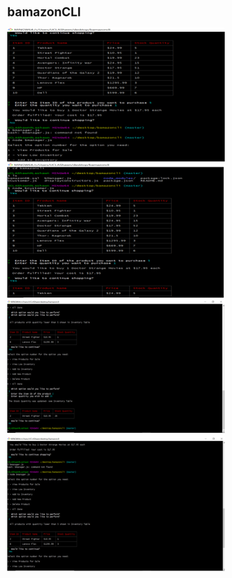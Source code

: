 # bamazonCLI

<!-- Images showing CLI works! -->

![Screen Pics of App Output](/images/bcustomer_shopping2.png)
![Screen Pics of App Output](/images/bcustomer_shopping.png)
![Screen Pics of App Output](/images/bmanager_AddInvt.png)
![Screen Pics of App Output](/images/bmanager_LowInvt.png)
